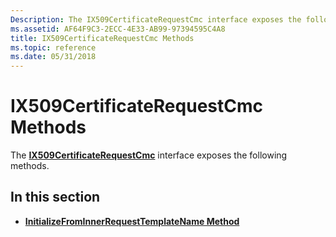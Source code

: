 ```yaml
---
Description: The IX509CertificateRequestCmc interface exposes the following methods.
ms.assetid: AF64F9C3-2ECC-4E33-AB99-97394595C4A8
title: IX509CertificateRequestCmc Methods
ms.topic: reference
ms.date: 05/31/2018
---
```


# IX509CertificateRequestCmc Methods

The [**IX509CertificateRequestCmc**](/windows/desktop/api/CertEnroll/nn-certenroll-ix509certificaterequestcmc) interface exposes the following methods.

## In this section

-   [**InitializeFromInnerRequestTemplateName Method**](/windows/desktop/api/CertEnroll/nf-certenroll-ix509certificaterequestcmc-initializefrominnerrequesttemplatename)

 

 




